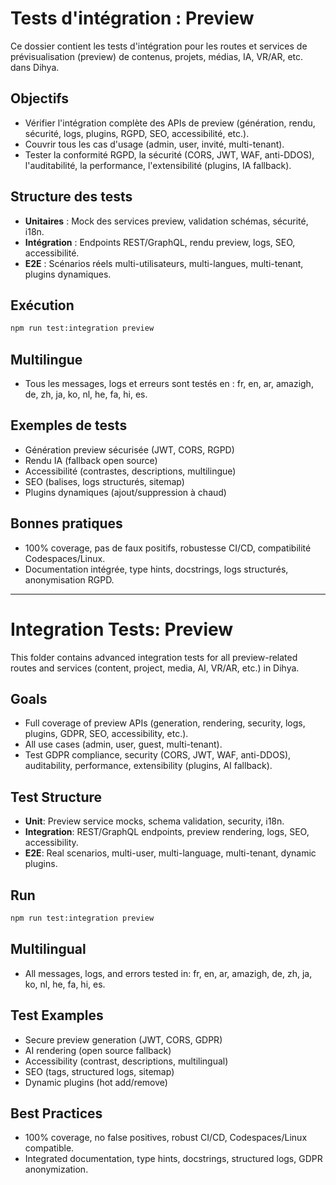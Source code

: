 # Tests d'intégration : Preview

Ce dossier contient les tests d'intégration pour les routes et services de prévisualisation (preview) de contenus, projets, médias, IA, VR/AR, etc. dans Dihya.

## Objectifs
- Vérifier l'intégration complète des APIs de preview (génération, rendu, sécurité, logs, plugins, RGPD, SEO, accessibilité, etc.).
- Couvrir tous les cas d'usage (admin, user, invité, multi-tenant).
- Tester la conformité RGPD, la sécurité (CORS, JWT, WAF, anti-DDOS), l'auditabilité, la performance, l'extensibilité (plugins, IA fallback).

## Structure des tests
- **Unitaires** : Mock des services preview, validation schémas, sécurité, i18n.
- **Intégration** : Endpoints REST/GraphQL, rendu preview, logs, SEO, accessibilité.
- **E2E** : Scénarios réels multi-utilisateurs, multi-langues, multi-tenant, plugins dynamiques.

## Exécution
```bash
npm run test:integration preview
```

## Multilingue
- Tous les messages, logs et erreurs sont testés en : fr, en, ar, amazigh, de, zh, ja, ko, nl, he, fa, hi, es.

## Exemples de tests
- Génération preview sécurisée (JWT, CORS, RGPD)
- Rendu IA (fallback open source)
- Accessibilité (contrastes, descriptions, multilingue)
- SEO (balises, logs structurés, sitemap)
- Plugins dynamiques (ajout/suppression à chaud)

## Bonnes pratiques
- 100% coverage, pas de faux positifs, robustesse CI/CD, compatibilité Codespaces/Linux.
- Documentation intégrée, type hints, docstrings, logs structurés, anonymisation RGPD.

---

# Integration Tests: Preview

This folder contains advanced integration tests for all preview-related routes and services (content, project, media, AI, VR/AR, etc.) in Dihya.

## Goals
- Full coverage of preview APIs (generation, rendering, security, logs, plugins, GDPR, SEO, accessibility, etc.).
- All use cases (admin, user, guest, multi-tenant).
- Test GDPR compliance, security (CORS, JWT, WAF, anti-DDOS), auditability, performance, extensibility (plugins, AI fallback).

## Test Structure
- **Unit**: Preview service mocks, schema validation, security, i18n.
- **Integration**: REST/GraphQL endpoints, preview rendering, logs, SEO, accessibility.
- **E2E**: Real scenarios, multi-user, multi-language, multi-tenant, dynamic plugins.

## Run
```bash
npm run test:integration preview
```

## Multilingual
- All messages, logs, and errors tested in: fr, en, ar, amazigh, de, zh, ja, ko, nl, he, fa, hi, es.

## Test Examples
- Secure preview generation (JWT, CORS, GDPR)
- AI rendering (open source fallback)
- Accessibility (contrast, descriptions, multilingual)
- SEO (tags, structured logs, sitemap)
- Dynamic plugins (hot add/remove)

## Best Practices
- 100% coverage, no false positives, robust CI/CD, Codespaces/Linux compatible.
- Integrated documentation, type hints, docstrings, structured logs, GDPR anonymization.
